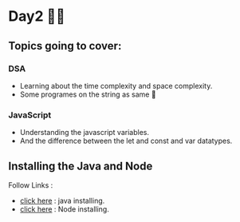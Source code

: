 # Day2 🧑‍💻
## Topics going to cover: 
### DSA
- Learning about the time complexity and space complexity.
- Some programes on the string as same  🧵

### JavaScript
- Understanding the javascript variables.
- And the difference between the let and const and var datatypes.

## Installing the Java and Node 
Follow Links : 
- [click here](https://www.java.com/en/download/help/download_options.html) : java installing.
- [click here](https://nodejs.org/en/download) : Node installing.